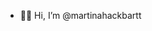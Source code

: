 - 👋💗 Hi, I’m @martinahackbartt

<!---
martinahackbartt/martinahackbartt is a ✨ special ✨ repository because its `README.md` (this file) appears on your GitHub profile.
You can click the Preview link to take a look at your changes.
--->
